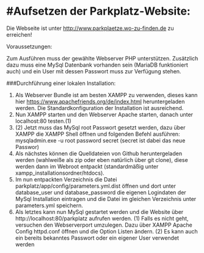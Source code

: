 #Aufsetzen der Parkplatz-Website:
===============================
Die Webseite ist unter http://www.parkplaetze.wo-zu-finden.de zu erreichen!

Voraussetzungen:

Zum Ausführen muss der gewählte Webserver PHP unterstützen. Zusätzlich dazu muss eine MySql Datenbank vorhanden sein (MariaDB funktioniert auch) und ein User mit dessen Passwort muss zur Verfügung stehen.

###Durchführung einer lokalen Installation:

1.	Als Webserver Bundle ist am besten XAMPP zu verwenden, dieses kann hier https://www.apachefriends.org/de/index.html heruntergeladen werden. Die Standardkonfiguration der Installation ist ausreichend.
2.	Nun XAMPP starten und den Webserver Apache starten, danach unter localhost:80 testen.(1)
3.	(2) Jetzt muss das MySql root Passwort gesetzt werden, dazu über XAMPP die XAMPP Shell öffnen und folgenden Befehl ausführen: mysqladmin.exe -u root password secret (secret ist dabei das neue Passwor)
4.	Als nächstes können die Quelldateien von Github heruntergeladen werden (wahlweiße als zip oder eben natürlich über git clone), diese werden dann im Webroot entpackt (standardmäßig unter xampp_installationsordner/htdocs).
5.	Im nun entpackten Verzeichnis die Datei parkplatz/app/config/parameters.yml.dist öffnen und dort unter     database_user und  database_password die eigenen Logindaten der MySql Installation eintragen und die Datei im gleichen Verzeichnis unter  parameters.yml speichern.
6.	Als letztes kann nun MySql gestartet werden und die Website über http://localhost:80/parkplatz aufrufen werden.
(1) Falls es nicht geht, versuchen den Webserverport umzulegen. Dazu über XAMPP Apache Config httpd.conf öffnen und die Option Listen ändern.
(2) Es kann auch ein bereits bekanntes Passwort oder ein eigener User verwendet werden
